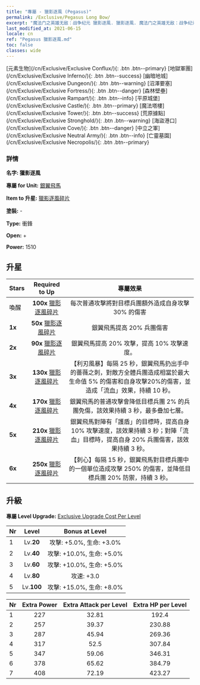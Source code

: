 ```yaml
---
title: "專屬 - 獵影逐風 (Pegasus)"
permalink: /Exclusive/Pegasus Long Bow/
excerpt: "魔法门之英雄无敌：战争纪元 獵影逐風. 獵影逐風. 魔法门之英雄无敌：战争纪元 專屬 獵影逐風. 銀翼飛馬 專屬."
last_modified_at: 2021-06-15
locale: cn
ref: "Pegasus 獵影逐風.md"
toc: false
classes: wide
---
```

 [元素生物](/cn/Exclusive/Exclusive Conflux/){: .btn .btn--primary} [地獄軍團](/cn/Exclusive/Exclusive Inferno/){: .btn .btn--success} [幽暗地城](/cn/Exclusive/Exclusive Dungeon/){: .btn .btn--warning} [沼澤要塞](/cn/Exclusive/Exclusive Fortress/){: .btn .btn--danger} [森林壁壘](/cn/Exclusive/Exclusive Rampart/){: .btn .btn--info} [平原城堡](/cn/Exclusive/Exclusive Castle/){: .btn .btn--primary} [魔法塔樓](/cn/Exclusive/Exclusive Tower/){: .btn .btn--success} [荒原據點](/cn/Exclusive/Exclusive Stronghold/){: .btn .btn--warning} [海盜港口](/cn/Exclusive/Exclusive Cove/){: .btn .btn--danger} [中立之軍](/cn/Exclusive/Exclusive Neutral Army/){: .btn .btn--info} [亡靈墓園](/cn/Exclusive/Exclusive Necropolis/){: .btn .btn--primary} 

### 詳情
 **名字: 獵影逐風** 

 **專屬 for Unit:** [銀翼飛馬](/cn/units/Pegasus/) 

 **Item to 升星:** [獵影逐風碎片](/cn/Items/con_914/)

 **塗裝:** -

 **Type:** 衝鋒

 **Open:** +

 **Power:** 1510

## 升星

  |     Stars    |  Required to Up | 專屬效果 |
  |:-------------|:---------------:|:---------------:|
  |  喚醒  | **100x** [獵影逐風碎片](/cn/Items/con_914/) | 每次普通攻擊將對目標兵團額外造成自身攻擊 30% 的傷害 |
  | **1x** <i class="fas fa-star"/> | **50x** [獵影逐風碎片](/cn/Items/con_914/) | 銀翼飛馬提高 20% 兵團傷害 |
  | **2x** <i class="fas fa-star"/> | **90x** [獵影逐風碎片](/cn/Items/con_914/) | 銀翼飛馬提高 20% 攻擊，提高 10% 攻擊速度。 |
  | **3x** <i class="fas fa-star"/> | **130x** [獵影逐風碎片](/cn/Items/con_914/) | 【利刃風暴】每隔 25 秒，銀翼飛馬扔出手中的薔薇之刺，對敵方全體兵團造成相當於最大生命值 5% 的傷害和自身攻擊20%的傷害，並造成「流血」效果，持續 10 秒。 |
  | **4x** <i class="fas fa-star"/> | **170x** [獵影逐風碎片](/cn/Items/con_914/) | 銀翼飛馬的普通攻擊會降低目標兵團 2% 的兵團免傷，該效果持續 3 秒，最多疊加七層。 |
  | **5x** <i class="fas fa-star"/> | **210x** [獵影逐風碎片](/cn/Items/con_914/) | 銀翼飛馬對陣有「護盾」的目標時，提高自身 10% 攻擊速度，該效果持續 3 秒；對陣「流血」目標時，提高自身 20% 兵團傷害，該效果持續 3 秒。 |
  | **6x** <i class="fas fa-star"/> | **250x** [獵影逐風碎片](/cn/Items/con_914/) | 【刺心】每隔 15 秒，銀翼飛馬對目標兵團中的一個單位造成攻擊 250% 的傷害，並降低目標兵團 20% 防禦，持續 3 秒。 |


## 升級
 **專屬 Level Upgrade:** [Exclusive Upgrade Cost Per Level](/Exclusive/ExclusiveUpgradeCostPerLevel/)

  |  Nr  |   Level  | Bonus at Level |
  |:-----|:--------:|:--------------:|
  | 1 | Lv.**20** | 攻擊: +5.0%, 生命: +3.0% |
  | 2 | Lv.**40** | 攻擊: +10.0%, 生命: +5.0% |
  | 3 | Lv.**60** | 攻擊: +10.0%, 生命: +5.0% |
  | 4 | Lv.**80** | 攻速: +3.0 |
  | 5 | Lv.**100** | 攻擊: +15.0%, 生命: +8.0% |


  |  Nr  |  Extra Power | Extra Attack per Level | Extra HP per Level |
  |:-----|:--------:|:--------:|:--------:|
  | 1 | 227 | 32.81 | 192.4 |
  | 2 | 257 | 39.37 | 230.88 |
  | 3 | 287 | 45.94 | 269.36 |
  | 4 | 317 | 52.5 | 307.84 |
  | 5 | 347 | 59.06 | 346.31 |
  | 6 | 378 | 65.62 | 384.79 |
  | 7 | 408 | 72.19 | 423.27 |


